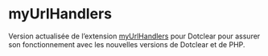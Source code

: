 # myUrlHandlers

Version actualisée de l’extension [myUrlHandlers](https://lab.dotclear.org/wiki/plugin/myUrlHandlers) pour Dotclear pour assurer son fonctionnement avec les nouvelles versions de Dotclear et de PHP.
